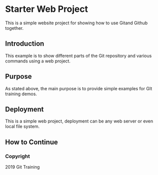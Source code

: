 # Starter Web Project

This is a simple website project for showing how to use Gitand Github together. 

## Introduction

This example is to show different parts of the Git repository and various commands using a web project. 

## Purpose

As stated above, the main purpose is to provide simple examples for GIt training demos. 

## Deployment

This is a simple web project, deployment can be any web server or even local file system.

## How to Continue

### Copyright

2019 Git Training